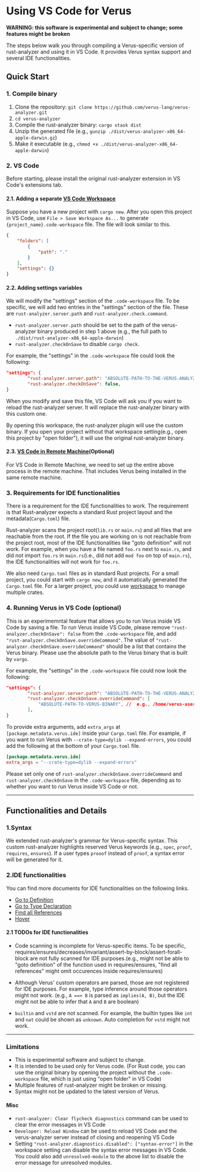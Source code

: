 # Using VS Code for Verus

**WARNING: this software is experimental and subject to change; some features might be broken**

The steps below walk you through compiling a Verus-specific version of rust-analyzer and using it in VS Code. It provides Verus syntax support and several IDE functionalities.



## Quick Start

### 1. Compile binary

1. Clone the repository: `git clone https://github.com/verus-lang/verus-analyzer.git`
2. `cd verus-analyzer`
3. Compile the rust-analyzer binary: `cargo xtask dist`
4. Unzip the generated file (e.g., `gunzip ./dist/verus-analyzer-x86_64-apple-darwin.gz`)
5. Make it executable (e.g., `chmod +x ./dist/verus-analyzer-x86_64-apple-darwin`)



### 2. VS Code
Before starting, please install the original rust-analyzer extension in VS Code's extensions tab.

#### 2.1. Adding a separate [VS Code Workspace](https://code.visualstudio.com/docs/editor/workspaces)
Suppose you have a new project with `cargo new`. After you open this project in VS Code, use `File > Save Workspace As...` to generate `{project_name}.code-workspace` file. The file will look similar to this.

```json
{
	"folders": [
		{
			"path": "."
		}
	],
	"settings": {}
}
```


#### 2.2. Adding settings variables
We will modify the "settings" section of the `.code-workspace` file. To be specific, we will add two entries in the "settings" section of the file. These are `rust-analyzer.server.path` and `rust-analyzer.check.command`.

- `rust-analyzer.server.path` should be set to the path of the verus-analyzer binary produced in step 1 above (e.g., the full path to `./dist/rust-analyzer-x86_64-apple-darwin`)
- `rust-analyzer.checkOnSave` to disable `cargo check`.

For example, the "settings" in the `.code-workspace` file could look the following:
```json
"settings": {
        "rust-analyzer.server.path": "ABSOLUTE-PATH-TO-THE-VERUS-ANALYZER-BINARY",
        "rust-analyzer.checkOnSave": false,
}
```

When you modify and save this file, VS Code will ask you if you want to reload the rust-analyzer server. It will replace the rust-analyzer binary with this custom one.

By opening this workspace, the rust-analyzer plugin will use the custom binary. If you open your project without that workspace setting(e.g., open this project by "open folder"), it will use the original rust-analyzer binary.


#### 2.3. [VS Code in Remote Machine](https://code.visualstudio.com/docs/remote/ssh)(Optional)
For VS Code in Remote Machine, we need to set up the entire above process in the remote machine. That includes Verus being installed in the same remote machine.


### 3. Requirements for IDE functionalities
There is a requirement for the IDE functionalities to work. The requirement is that Rust-analyzer expects a standard Rust project layout and the metadata(`Cargo.toml`) file.

Rust-analyzer scans the project root(`lib.rs` or `main.rs`) and all files that are reachable from the root. If the file you are working on is not reachable from the project root, most of the IDE functionalities like "goto definition" will not work. For example, when you have a file named `foo.rs` next to `main.rs`, and did not import `foo.rs` in `main.rs`(i.e., did not add `mod foo` on top of `main.rs`), the IDE functionalities will not work for `foo.rs`.

We also need `Cargo.toml` files as in standard Rust projects. For a small project, you could start with `cargo new`, and it automatically generated the `Cargo.toml` file. For a larger project, you could use [workspace](https://doc.rust-lang.org/cargo/reference/workspaces.html) to manage multiple crates.


### 4. Running Verus in VS Code (optional)
This is an experimemntal feature that allows you to run Verus inside VS Code by saving a file.  To run Verus inside VS Code, please remove `"rust-analyzer.checkOnSave": false` from the `.code-workspace` file, and add `"rust-analyzer.checkOnSave.overrideCommand"`.  The value of `"rust-analyzer.checkOnSave.overrideCommand"` should be a list that contains the Verus binary.  Please use the absolute path to the Verus binary that is built by `vargo`.

For example, the "settings" in the `.code-workspace` file could now look the following:
```json
"settings": {
        "rust-analyzer.server.path": "ABSOLUTE-PATH-TO-THE-VERUS-ANALYZER-BINARY",
        "rust-analyzer.checkOnSave.overrideCommand": [
            "ABSOLUTE-PATH-TO-VERUS-BINARY", //  e.g., /home/verus-username/verus/source/target-verus/(debug|release)/verus
        ],
}
```

To provide extra arguments, add `extra_args` at `[package.metadata.verus.ide]` inside your `Cargo.toml` file. For example, if you want to run Verus with `--crate-type=dylib --expand-errors`, you could add the following at the bottom of your `Cargo.toml` file.
```toml
[package.metadata.verus.ide]
extra_args = "--crate-type=dylib --expand-errors"
```

Please set only one of `rust-analyzer.checkOnSave.overrideCommand` and `rust-analyzer.checkOnSave` in the `.code-workspace` file, depending as to whether you want to run Verus inside VS Code or not.

---
## Functionalities and Details

### 1.Syntax
We extended rust-analyzer's grammar for Verus-specific syntax. This custom rust-analyzer highlights reserved Verus keywords (e.g., `spec`, `proof`, `requires`, `ensures`). If a user types `prooof` instead of `proof`, a syntax error will be generated for it.


### 2.IDE functionalities
You can find more documents for IDE functionalities on the following links.
- [Go to Definition](https://rust-analyzer.github.io/manual.html#go-to-definition)
- [Go to Type Declaration](https://rust-analyzer.github.io/manual.html#go-to-type-definition)
- [Find all References](https://rust-analyzer.github.io/manual.html#find-all-references)
- [Hover](https://rust-analyzer.github.io/manual.html#hover)

#### 2.1 TODOs for IDE functionalities
- Code scanning is incomplete for Verus-specific items. To be specific, requires/ensures/decreases/invariant/assert-by-block/assert-forall-block are not fully scanned for IDE purposes.(e.g., might not be able to "goto definition" of the function used in requires/ensures, "find all references" might omit occurences inside requires/ensures)

- Although Verus' custom operators are parsed, those are not registered for IDE purposes. For example, type inference around those operators might not work. (e.g., `A ==> B` is parsed as `implies(A, B)`, but the IDE might not be able to infer that `A` and `B` are boolean)

- `builtin` and `vstd` are not scanned. For example, the builtin types like `int` and `nat` could be shown as `unknown`. Auto completion for `vstd` might not work.


---
### Limitations
- This is experimental software and subject to change.
- It is intended to be used only for Verus code. (For Rust code, you can use the original binary by opening the project without the `.code-workspace` file, which is just using "open folder" in VS Code)
- Multiple features of rust-analyzer might be broken or missing.
- Syntax might not be updated to the latest version of Verus.
<!-- - An issue was reported while compiling this custom rust-analyzer on Apple Silicon Mac. As a temporary measure, running `rustup target add x86_64-apple-darwin` might help bypass the problem. -->


#### Misc
- `rust-analyzer: Clear flycheck diagnostics` command can be used to clear the error messages in VS Code
- `Developer: Reload Window` can be used to reload VS Code and the verus-analyzer server instead of closing and reopening VS Code
- Setting `"rust-analyzer.diagnostics.disabled": ["syntax-error"]` in the workspace setting can disable the syntax error messages in VS Code. You could also add `unresolved-module` to the above list to disable the error message for unresolved modules.



